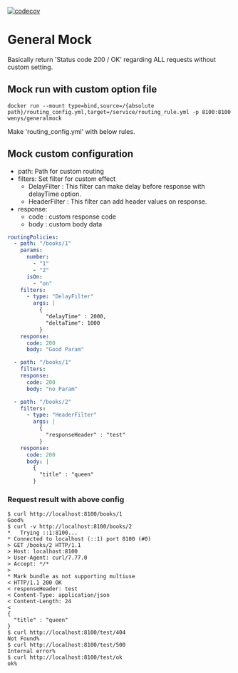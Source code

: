 [![codecov](https://codecov.io/gh/wen-ys/GeneralMock/branch/main/graph/badge.svg?token=5MXZDBWQ3Q)](https://codecov.io/gh/wen-ys/GeneralMock)

# General Mock
Basically return 'Status code 200 / OK' regarding ALL requests without custom setting.

## Mock run with custom option file
```shell
docker run --mount type=bind,source=/{absolute path}/routing_config.yml,target=/service/routing_rule.yml -p 8100:8100 wenys/generalmock
```
Make 'routing_config.yml' with below rules.

## Mock custom configuration

- path: Path for custom routing
- filters: Set filter for custom effect
  - DelayFilter : This filter can make delay before response with delayTime option.
  - HeaderFilter : This filter can add header values on response.
- response:
  - code : custom response code
  - body : custom body data

```yml
routingPolicies:
  - path: "/books/1"
    params:
      number:
        - "1"
        - "2"
      isOn:
        - "on"
    filters:
      - type: "DelayFilter"
        args: |
          {
            "delayTime" : 2000,
            "deltaTime": 1000
          }
    response:
      code: 200
      body: "Good Param"

  - path: "/books/1"
    filters:
    response:
      code: 200
      body: "no Param"

  - path: "/books/2"
    filters:
      - type: "HeaderFilter"
        args: |
          {
            "responseHeader" : "test"
          }
    response:
      code: 200
      body: |
        {
          "title" : "queen"
        }
```

### Request result with above config
```shell
$ curl http://localhost:8100/books/1
Good%
$ curl -v http://localhost:8100/books/2
*   Trying ::1:8100...
* Connected to localhost (::1) port 8100 (#0)
> GET /books/2 HTTP/1.1
> Host: localhost:8100
> User-Agent: curl/7.77.0
> Accept: */*
>
* Mark bundle as not supporting multiuse
< HTTP/1.1 200 OK
< responseHeader: test
< Content-Type: application/json
< Content-Length: 24
<
{
  "title" : "queen"
}
$ curl http://localhost:8100/test/404
Not Found%
$ curl http://localhost:8100/test/500
Internal error%
$ curl http://localhost:8100/test/ok
ok%
```
